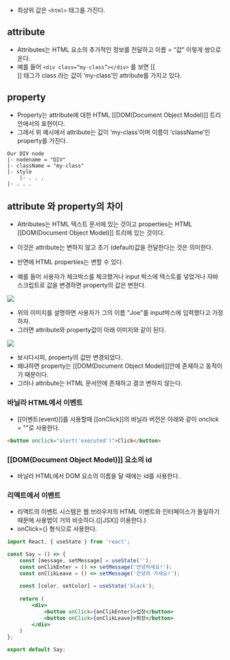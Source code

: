 - 최상위 값은 `<html>` 태그를 가진다.

## attribute

- Attributes는 HTML 요소의 추가적인 정보를 전달하고 이름 = “값” 이렇게 쌍으로 온다.
- 예를 들어 `<div class=“my-class”></div>` 를 보면 [[<div>]] 태그가 class 라는 값이 ‘my-class’인 attribute를 가지고 있다.

## property

- Property는 attribute에 대한 HTML [[DOM(Document Object Model)]] 트리안에서의 표현이다.
- 그래서 위 예시에서 attribute는 값이 ‘my-class’이며 이름이 ‘className’인 property를 가진다.

```
Our DIV node  
|- nodename = "DIV"  
|- className = "my-class"  
|- style  
    |- . . .  
|- . . .
```

## attribute 와 property의 차이

- Attributes는 HTML 텍스트 문서에 있는 것이고 properties는 HTML [[DOM(Document Object Model)]] 트리에 있는 것이다. 
- 이것은 attribute는 변하지 않고 초기 (default)값을 전달한다는 것은 의미한다. 

- 반면에 HTML properties는 변할 수 있다. 
- 예를 들어 사용자가 체크박스를 체크했거나 input 박스에 텍스트를 넣었거나 자바스크립트로 값을 변경하면 property의 값은 변한다.



![](https://miro.medium.com/v2/resize:fit:500/0*MM0sob6OFnfbn5ID.png)

- 위의 이미지를 설명하면 사용자가 그의 이름 "Joe"를 input박스에 입력했다고 가정하자. 
- 그러면 attribute와 property값이 아래 이미지와 같이 된다.

![](https://miro.medium.com/v2/resize:fit:500/0*6JPMZPsSEFjKJ0Zb.png)

- 보시다시피, property의 값만 변경되었다. 
- 왜냐하면 property는 [[DOM(Document Object Model)]]안에 존재하고 동적이기 때문이다.
- 그러나 attribute는 HTML 문서안에 존재하고 결코 변하지 않는다.

### 바닐라 HTML에서 이벤트

- [[이벤트(event)]]를 사용할때 [[onClick]]의 바닐라 버전은 아래와 같이 onclick = ""로 사용한다.

```html
<button onclick="alert('executed')">Click</button>
```

### [[DOM(Document Object Model)]] 요소의 id

- 바닐라 HTML에서 DOM 요소의 이름을 달 때에는 id를 사용한다.

### 리엑트에서 이벤트

- 리액트의 이벤트 시스템은 웹 브라우저의 HTML 이벤트와 인터페이스가 돌일하기 때문에 사용법이 거의 비슷하다.([[JSX]] 이용한다.)
- onClick={} 형식으로 사용한다.

```jsx
import React, { useState } from 'react';

const Say = () => {
	const [message, setMessage] = useState('');
	const onClikEnter = () => setMessage('안녕하세요!');
	const onClikLeave = () => setMessage('안녕히 가세요!');
	
	const [color, setColor] = useState('black');
	
	return (
		<div>
			<button onClick={onClikEnter}>입장</button>
			<button onClick={onClikLeave}>퇴장</button>
		</div>
	)
};

export default Say;
```